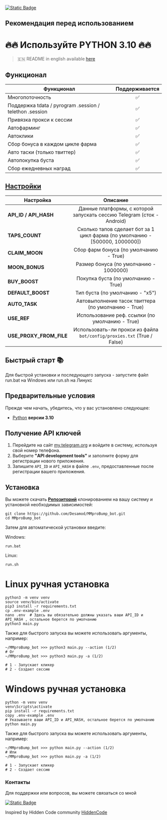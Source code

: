 [![Static Badge](https://img.shields.io/badge/Telegram-Bot%20Link-Link?style=for-the-badge&logo=Telegram&logoColor=white&logoSize=auto&color=blue)](https://t.me/MMproBump_bot?start=ref_7220703011)

## Рекомендация перед использованием

# 🔥🔥 Используйте PYTHON 3.10 🔥🔥

> 🇪🇳 README in english available [here](README.md)

## Функционал  
| Функционал                                              | Поддерживается |
|---------------------------------------------------------|:------------:|
| Многопоточность                                         |       ✅      |
| Поддержка tdata / pyrogram .session / telethon .session |       ✅      |
| Привязка прокси к сессии                                |       ✅      |
| Автофарминг                                             |       ✅      |
| Автоклики                                               |       ✅      |
| Сбор бонуса в каждом цикле фарма                        |       ✅      |
| Авто таски (только твиттер)                             |       ✅      |
| Автопокупка буста                                       |       ✅      |
| Сбор ежедневных наград                                  |       ✅      |



## [Настройки](https://github.com/Desamod/MMproBump_bot/blob/main/.env-example/)
| Настройка               |                                   Описание                                   |
|-------------------------|:----------------------------------------------------------------------------:|
| **API_ID / API_HASH**   |    Данные платформы, с которой запускать сессию Telegram (сток - Android)    | 
| **TAPS_COUNT**          | Сколько тапов сделает бот за 1 цикл фарма (по умолчанию - [500000, 1000000]) |
| **CLAIM_MOON**          |                    Сбор фарм бонуса (по умолчанию - True)                    |
| **MOON_BONUS**          |                    Размер бонуса (по умолчанию - 1000000)                    |
| **BUY_BOOST**           |                     Покупка буста (по умолчанию - True)                      |
| **DEFAULT_BOOST**       |                       Тип буста (по умолчанию - "x5")                        |
| **AUTO_TASK**           |             Автовыполнение тасок твиттера (по умолчанию - True)              |
| **USE_REF**             |               Использование реф. ссылки (по умолчанию - True)                |
| **USE_PROXY_FROM_FILE** |   Использовать-ли прокси из файла `bot/config/proxies.txt` (True / False)    |

## Быстрый старт 📚

Для быстрой установки и последующего запуска - запустите файл run.bat на Windows или run.sh на Линукс

## Предварительные условия
Прежде чем начать, убедитесь, что у вас установлено следующее:
- [Python](https://www.python.org/downloads/) **версии 3.10**

## Получение API ключей
1. Перейдите на сайт [my.telegram.org](https://my.telegram.org) и войдите в систему, используя свой номер телефона.
2. Выберите **"API development tools"** и заполните форму для регистрации нового приложения.
3. Запишите `API_ID` и `API_HASH` в файле `.env`, предоставленные после регистрации вашего приложения.

## Установка
Вы можете скачать [**Репозиторий**](https://github.com/Desamod/MMproBump_bot) клонированием на вашу систему и установкой необходимых зависимостей:
```shell
git clone https://github.com/Desamod/MMproBump_bot.git
cd MMproBump_bot
```

Затем для автоматической установки введите:

Windows:
```shell
run.bat
```

Linux:
```shell
run.sh
```

# Linux ручная установка
```shell
python3 -m venv venv
source venv/bin/activate
pip3 install -r requirements.txt
cp .env-example .env
nano .env  # Здесь вы обязательно должны указать ваши API_ID и API_HASH , остальное берется по умолчанию
python3 main.py
```

Также для быстрого запуска вы можете использовать аргументы, например:
```shell
~/MMproBump_bot >>> python3 main.py --action (1/2)
# Or
~/MMproBump_bot >>> python3 main.py -a (1/2)

# 1 - Запускает кликер
# 2 - Создает сессию
```


# Windows ручная установка
```shell
python -m venv venv
venv\Scripts\activate
pip install -r requirements.txt
copy .env-example .env
# Указываете ваши API_ID и API_HASH, остальное берется по умолчанию
python main.py
```

Также для быстрого запуска вы можете использовать аргументы, например:
```shell
~/MMproBump_bot >>> python main.py --action (1/2)
# Или
~/MMproBump_bot >>> python main.py -a (1/2)

# 1 - Запускает кликер
# 2 - Создает сессию
```




### Контакты

Для поддержки или вопросов, вы можете связаться со мной

[![Static Badge](https://img.shields.io/badge/Telegram-Me-Link?style=for-the-badge&logo=Telegram&logoColor=white&logoSize=auto&color=blue)](https://t.me/DrQwertySoul)

Inspired by Hidden Code community [HiddenCode](https://t.me/hidden_coding)
